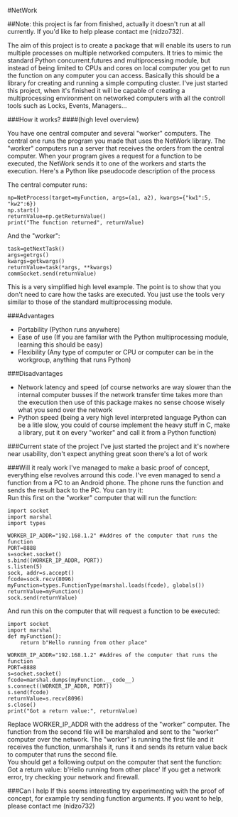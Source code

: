 #NetWork

##Note: this project is far from finished, actually it doesn't run at all currently. If you'd like to help please contact me (nidzo732).

The aim of this project is to create a package that will enable its users
to run multiple processes on multiple networked computers. It tries to mimic
the standard Python concurrent.futures and multiprocessing module, but instead 
of being limited to CPUs and cores on local computer you get to run the function 
on any computer you can access. Basically this should be a library for creating 
and running a simple computing cluster. I've just started this project, when it's 
finished it will be capable of creating a multiprocessing environment on networked 
computers with all the controll tools such as Locks, Events, Managers...

###How it works?
####(high level overview)

You have one central computer and several "worker" computers. The central one
runs the program you made that uses the NetWork library. The "worker" computers
run a server that receives the orders from the central computer. When your program
gives a request for a function to be executed, the NetWork sends it to one of the
workers and starts the execution. Here's a Python like pseudocode description of
the process

The central computer runs:

    np=NetProcess(target=myFunction, args=(a1, a2), kwargs={"kw1":5, "kw2":6})
    np.start()
    returnValue=np.getReturnValue()
    print("The function returned", returnValue)

And the "worker":

    task=getNextTask()
    args=getrgs()
    kwargs=getkwargs()
    returnValue=task(*args, **kwargs)
    commSocket.send(returnValue)

This is a very simplified high level example. The point is to show that you don't need
to care how the tasks are executed. You just use the tools very similar to those of the
standard multiprocessing module.

###Advantages

* Portability (Python runs anywhere)
* Ease of use (If you are familiar with the Python multiprocessing module, learning this should be easy)
* Flexibility (Any type of computer or CPU or computer can be in the workgroup, anything that runs Python)

###Disadvantages
* Network latency and speed (of course networks are way slower than the internal computer busses
if the network transfer time takes more than the execution then use of this package makes no sense
choose wisely what you send over the network
* Python speed (being a very high level interpreted language Python can be a litle slow, you could of course
implement the heavy stuff in C, make a library, put it on every "worker" and call it from a Python function)

###Current state of the project
I've just started the project and it's nowhere near usability, don't expect anything great soon
there's a lot of work

###Will it realy work
I've managed to make a basic proof of concept, everything else revolves arround this code. I've even
managed to send a function from a PC to an Android phone. The phone runs the function and sends
the result back to the PC. You can try it:<br/>
Run this first on the "worker" computer that will run the function:

    import socket
    import marshal
    import types
    
    WORKER_IP_ADDR="192.168.1.2" #Addres of the computer that runs the function
    PORT=8888
    s=socket.socket()
    s.bind((WORKER_IP_ADDR, PORT))
    s.listen(5)
    sock, addr=s.accept()
    fcode=sock.recv(8096)
    myFunction=types.FunctionType(marshal.loads(fcode), globals())
    returnValue=myFunction()
    sock.send(returnValue)
And run this on the computer that will request a function to be executed:

    import socket
    import marshal
    def myFunction():
        return b"Hello running from other place"
    
    WORKER_IP_ADDR="192.168.1.2" #Addres of the computer that runs the function
    PORT=8888
    s=socket.socket()
    fcode=marshal.dumps(myFunction.__code__)
    s.connect((WORKER_IP_ADDR, PORT))
    s.send(fcode)
    returnValue=s.recv(8096)
    s.close()
    print("Got a return value:", returnValue)

Replace WORKER_IP_ADDR with the address of the "worker" computer. The function from the
second file will be marshaled and sent to the "worker" computer over the network. The "worker"
is running the first file and it receives the function, unmarshals it, runs it and sends
its return value back to computer that runs the second file.<br/>
You should get a following output on the computer that sent the function:<br/>
    Got a return value: b'Hello running from other place'
If you get a network error, try checking your network and firewall.

###Can I help
If this seems interesting try experimenting with the proof of concept, for example
try sending function arguments.
If you want to help, please contact me (nidzo732)



